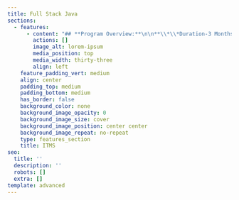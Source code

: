 ```yaml
---
title: Full Stack Java
sections:
  - features:
      - content: "## **Program Overview:**\n\n**\\*\\*Duration-3 Months**\n\n**Eligibility Criteria – No Eligibility Criteria.**\n\n**Lifetime Access to Eduprajna\nInstitute LAB(Syllabus Copies, Recorded\_\_\nvideos)\\*\\***\n\n**Lifetime doubt clearness.**\n\n**All IT courses Global Certification Available.**\n\n**Placement Support**\n\n**Resume preparation & Soft skill training 1 week**\n\n**Project support.**\n\n***\n\n#### **SYLLABUS:**\n\n**A+(COMPUTER HARDWARE)**\n\nIntroduction about\ncomputer: (Introduction of system overview, Introduction to processors,\nMemory Interfacing, Interfacing I/O Devices, Interfacing Data Converters,\nDisplay Interfaces, Serial I/O and Data Communication, Higher level Processors)\n\nIntroduction to PC\nArchitecture: (Study of PC-AT/ATX System, Pentium, Core, Core 2 Cord, Core 2\nDuo,13,15,17 Processor Basics of Processor and CPU Block Diagram of Computer\nand Computer generation Motherboards, Chipset and Controllers, BIOS and the\nBoot Process, Computer Memory)\n\nInternal Components IDE\nand SATA Devices: (Hard Disk Drive and CD/DVDs Drives, SCSI Devices ,Floppy Disk,\nZip Drive, Backup Drive, Expansion Cards-LAN Card, IDE Card, VGA and SVGA\nCards, Sound Card, Interface Cards, I/O Cards, Video Cards, USB Card, Fire-Wire\nCards, Internal Ports, Cables and Connector Types.)\n\nExternal Components\nMonitors: (CRT, LCD and LED Displays, Printers: Dot-Matrix Printer,\nInkjet Printer, Laser Printer Scanner: Photo Scanner, Documents Scanner, Bar\nCord Scanner Keyboards, Mouse, External Modem, Ports and Connectors, Batteries,\nPower supply, Pen Drives, SCSI interface devices, Laptop Computers, Digital\nAdvance storage technology.)\n\n**N+(COMPUTER NETWORKING)**\n\n\\*\\*Overview of Networking: \\*\\*(Introduction to networks and networks and networking, LAN,\nVLAN, CAN, MAN, WAN, Internet, and Intranet, etc. Uses and benefits of the network,\nServer-client-based network, Peer to peer networks.)\n\n\\*\\*Network Hardware and Components: \\*\\*(Concept of Server, Client, node, Segment, backbone, host etc.\nAnalog and digital transmission, Network Interface Card, Crimping tools and\nColor standards for Straight crimping and Cross crimping Functions of NIC,\nRepeaters, Hub, Switches, Routers, Bridges, Router, etc.\n\n\\*\\*Transmission Media and Topologies Media types: \\*\\*(STP cable, UTP cable,\nCoaxial cable, Fiber cable, Baseband, and Broadband transmission, Cables and\nConnecters, Physical and logical topologies, Bus, Star, Ring, and Mesh\ntopologies)\n\n\\*\\*Protocols and TCP/IP and Sub-netting: \\*\\*(HTTP, FTP and other Different types of protocols, OSI\nModel, Media Access Method, DNS services, DHCP services, Introduction about\nTCP/IP and Sub-nettings, configuring IP address and sub nettings)\n\n**CCNA (CISCO CERTIFIED NETWORK ASSOCIATE)**\n\n\\*\\*LAN Switching Technologies:\r\\*\\*\n\nDescribe and verify switching concepts\n\nMAC learning and aging\n\nMAC address table\n\nConfigure, verify, and troubleshoot VLAN\n\nConfigure, verify, and troubleshoot switch connectivity\n\nConfigure, verify Trunk ports\n\nAdd and remove\_ VLANs on a trunk\n\nConfigure, verify VTP(VLAN Trunking Protocol)\n\nConfigure, verify Inter-VLAN Routing\n\nConfigure, verify STP(Spanning Tree Protocol)\n\nConfigure and verify Layer 2protocols(CDP)\n\nConfigure and verify port-security\n\nDescribe AP and WLC management access connections(Telnet, SSH, HTTPS, console, and TACACS+/RADIUS)\n\nConfigure and verify (Layer 2/Layer 3) Ether Channel (LACP)\n\nDetermine how a router makes a forwarding decision by default\n\n**Routing Technologies & Security fundamental:**\n\nDescribe the routing\nconcepts\n\nInterpret the\ncomponents of the routing table\n\nConfigure and verify\nthe network mask, Next-hop,\_\nAdministrative distance, Metric\n\nConfigure and verify\nOSPF v2\n\nConfigure and verify\ninside source NAT\n\nConfigure and verify NTP operating in a client and server mode\n\nExplain the role of DHCP and DNS within the network\nExplain the function of SNMP in network operations\n\nConfigure network devices for remote access using SSH\n\nDefine key security concepts (threats, vulnerabilities, exploits)\n\nDifferentiate authentication, Authorization, and accounting concepts Describe wireless security protocols(WPA, WPA2, WPA3)\n\nConfigure and verify access control lists\n\nDescribe security program elements (User awareness, training, and physical access control)\n\nExplain how automation impacts network management\n\n**MCSA (MICROSOFT CERTIFIED SOLUTIONS ASSOCIATE)**\n\n\\*\\*Installing and Configuring Windows:\r\\*\\*\n\nInstall servers\n\nConfigure servers\n\nConfigure local storage\n\nConfigure server roles\nand features\n\nCreate and configure\nvirtual network\n\nDeploy and Configure\nDynamic Host Configure protocol(DHCP)service\n\nDeploy and configure DNS service\n\nInstall domain controllers\n\nCreate and manage Active\nDirectory groups and organizational units(OUs)\n\nCreate and manage Group\nPolicy\n\n**Installation, Storage, and Compute with Server:**\n\nInstall Windows Servers\nin Host and Compute Environments\n\nImplement Storage\nSolutions\n\nImplement Hyper-V\n\nManage and Maintain AD DS\n\n**LINUX SERVER ADMINISTRATOR**\n\nThe roles of an\nadministrator\n\nOpen-source licensing\n\nAcquiring your Linux\ndistribution\n\nStructuring the file\nsystem\n\nSelecting software\npackages\n\nThe /etc configuration hierarchy\n\nBasic Commands\n\nUser & Group\nmanagement\n\nPackage \\&Disk\nManagement\n\nDevice and Volume\nManagement\n\nMounting file systems\n\nFile permissions &\nACL\n\nControlling boot process\n\n***\n\n\\*\\*\r\\*\\*\n\n\\*\\*\r\\*\\*\n\n***\n"
        actions: []
        image_alt: lorem-ipsum
        media_position: top
        media_width: thirty-three
        align: left
    feature_padding_vert: medium
    align: center
    padding_top: medium
    padding_bottom: medium
    has_border: false
    background_color: none
    background_image_opacity: 0
    background_image_size: cover
    background_image_position: center center
    background_image_repeat: no-repeat
    type: features_section
    title: ITMS
seo:
  title: ''
  description: ''
  robots: []
  extra: []
template: advanced
---
```


